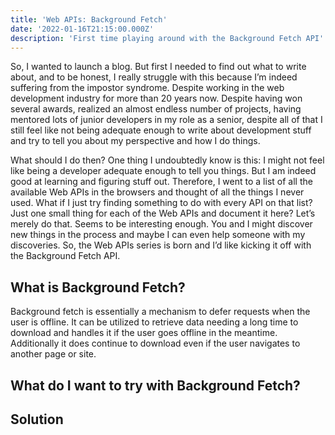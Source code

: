 ```yaml
---
title: 'Web APIs: Background Fetch'
date: '2022-01-16T21:15:00.000Z'
description: 'First time playing around with the Background Fetch API'
---
```


So, I wanted to launch a blog. But first I needed to find out what to write about, and to be honest, I really struggle with this because I’m indeed suffering from the impostor syndrome. Despite working in the web development industry for more than 20 years now. Despite having won several awards, realized an almost endless number of projects, having mentored lots of junior developers in my role as a senior, despite all of that I still feel like not being adequate enough to write about development stuff and try to tell you about my perspective and how I do things.

What should I do then? One thing I undoubtedly know is this: I might not feel like being a developer adequate enough to tell you things. But I am indeed good at learning and figuring stuff out. Therefore, I went to a list of all the available Web APIs in the browsers and thought of all the things I never used. What if I just try finding something to do with every API on that list? Just one small thing for each of the Web APIs and document it here? Let’s merely do that. Seems to be interesting enough. You and I might discover new things in the process and maybe I can even help someone with my discoveries. So, the Web APIs series is born and I’d like kicking it off with the Background Fetch API.

## What is Background Fetch?

Background fetch is essentially a mechanism to defer requests when the user is offline. It can be utilized to retrieve data needing a long time to download and handles it if the user goes offline in the meantime. Additionally it does continue to download even if the user navigates to another page or site.

## What do I want to try with Background Fetch?

## Solution
